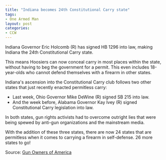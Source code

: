 ```yaml
---
title: "Indiana becomes 24th Constitutional Carry state"
tags:
- One Armed Man
layout: post
categories:
- CCW
---
```


Indiana Governor Eric Holcomb (R) has signed HB 1296 into law, making Indiana the 24th Constitutional Carry state.

This means Hoosiers can now conceal carry in most places within the state, without having to beg the government for a permit. This even includes 18-year-olds who cannot defend themselves with a firearm in other states.

Indiana's ascension into the Constitutional Carry club follows two other states that just recently enacted permitless carry:

- Last week, Ohio Governor Mike DeWine (R) signed SB 215 into law.
- And the week before, Alabama Governor Kay Ivey (R) signed Constitutional Carry legislation into law.

In both states, gun rights activists had to overcome outright lies that were being spewed by anti-gun organizations and the mainstream media.

With the addition of these three states, there are now 24 states that are permitless when it comes to carrying a firearm in self-defense. 26 more states to go!

Source: [Gun Owners of America](https://www.gunowners.org/)